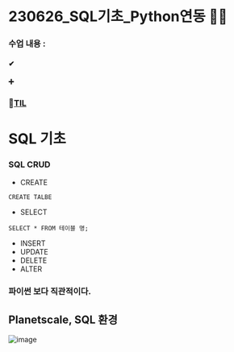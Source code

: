 # 230626_SQL기초_Python연동 🐍💪
### 수업 내용 : 

#### ✔ 

#### ➕ 
### 🔗[TIL]()


# SQL 기초
### SQL CRUD
- CREATE
 ```
 CREATE TALBE 
 ```
- SELECT
```
SELECT * FROM 테이블 명;

```
- INSERT
- UPDATE
- DELETE
- ALTER
  

### 파이썬 보다 직관적이다.

## Planetscale, SQL 환경
![image](https://github.com/aaingyunii/230626/assets/31847834/b8b98e1e-cd39-4521-aba9-0a969fe2f8c7)

